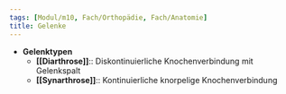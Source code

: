 ```yaml
---
tags: [Modul/m10, Fach/Orthopädie, Fach/Anatomie]
title: Gelenke
---
```

- **Gelenktypen**
	- **[[Diarthrose]]**:: Diskontinuierliche Knochenverbindung mit Gelenkspalt
	- **[[Synarthrose]]**:: Kontinuierliche knorpelige Knochenverbindung